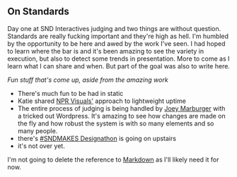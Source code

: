 ## On Standards

Day one at SND Interactives judging and two things are without question. Standards are really fucking important and they're high as hell. I'm humbled by the opportunity to be here and awed by the work I've seen. I had hoped to learn where the bar is and it's been amazing to see the variety in execution, but also to detect some trends in presentation. More to come as I learn what I can share and when. But part of the goal was also to write here. 

*Fun stuff that's come up, aside from the amazing work* 
- There's much fun to be had in static
- Katie shared [NPR Visuals'](http://blog.apps.npr.org/2013/02/14/app-template-redux.html) approach to lightweight uptime
- The entire process of judging is being handled by [Joey Marburger](https://github.com/joeymarburger) with a tricked out Wordpress. It's amazing to see how changes are made on the fly and how robust the system is with so many elements and so many people.
- there's [#SNDMAKES Designathon](http://sndmakes.hackdash.org/projects/532c7e64bc4102327b00000a) is going on upstairs
- it's not over yet. 

I'm not going to delete the reference to [Markdown](http://daringfireball.net/projects/markdown/) as I'll likely need it for now.

